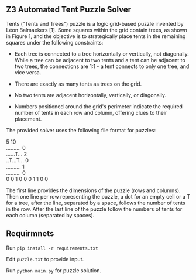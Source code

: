 ## Z3 Automated Tent Puzzle Solver

Tents ("Tents and Trees") puzzle is a logic grid-based puzzle invented by Léon Balmaekers [1]. Some squares within the grid contain trees, as shown in Figure 1, and the objective is to strategically place tents in the remaining squares under the following constraints:

- Each tree is connected to a tree horizontally or vertically, not diagonally. While a tree can be adjacent to two tents and a tent can be adjacent to two trees, the connections are 1:1 - a tent connects to only one tree, and vice versa.

- There are exactly as many tents as trees on the grid.

- No two tents are adjacent horizontally, vertically, or diagonally.

- Numbers positioned around the grid's perimeter indicate the required number of tents in each row and column, offering clues to their placement.


The provided solver uses the following file format for puzzles:

5 10 <br>
.......... 0 <br>
......T... 2 <br>
..T...T... 0 <br>
.......... 1 <br>
.......... 0 <br>
0 0 1 0 0 0 1 1 0 0 

The first line provides the dimensions of the puzzle (rows and columns). Then one line per row representing the puzzle, a dot for an empty cell or a T for a tree, after the line, separated by a space, follows the number of tents in the row. After the last line of the puzzle follow the numbers of tents for each column (separated by spaces).



## Requirmnets
Run  `pip install -r requirements.txt`

Edit `puzzle.txt` to provide input.

Run `python main.py` for puzzle solution.
